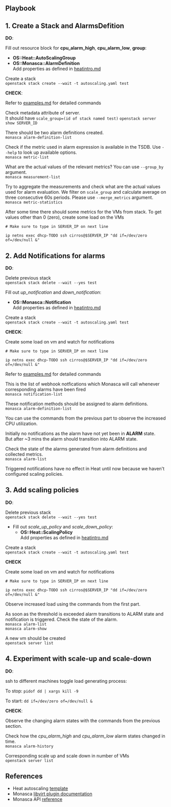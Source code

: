 Playbook
--------

## 1. Create a Stack and AlarmsDefition

**DO**:

Fill out resource block for **cpu_alarm_high**, **cpu_alarm_low**, **group**:
  - **OS::Heat::AutoScalingGroup**
  - **OS::Monasca::AlarmDefinition**  
  Add properties as defined in [heatintro.md](./heatintro.md)

Create a stack  
`openstack stack create --wait -t autoscaling.yaml test`

**CHECK**:

Refer to [examples.md](./examples.md) for detailed commands

Check metadata attribute of server.   
It should have `scale_group=(id of stack named test)`
`openstack server show SERVER_ID`

There should be two alarm definitions created.  
`monasca alarm-definition-list`

Check if the metric used in alarm expression is available in the TSDB. Use
`--help` to look up available options.   
`monasca metric-list`

What are the actual values of the relevant metrics? You can use `--group_by`
argument.  
`monasca measurement-list`

Try to aggregate the measurements and check what are the actual values used for
alarm evaluation. We filter on `scale_group` and calculate average on three
consecutive 60s periods. Please use `--merge_metrics` argument.   
`monasca metric-statistics`

After some time there should some metrics for the VMs from stack.
To get values other than 0 (zero), create some load on the VMs

```
# Make sure to type in SERVER_IP on next line

ip netns exec dhcp-TODO ssh cirros@$SERVER_IP "dd if=/dev/zero of=/dev/null &"
```

## 2. Add Notifications for alarms

**DO**:

Delete previous stack  
`openstack stack delete --wait --yes test`

Fill out  *up_notification* and *down_notification*:
  - **OS::Monasca::Notification**  
   Add properties as defined in [heatintro.md](./heatintro.md)

Create a stack  
`openstack stack create --wait -t autoscaling.yaml test`


**CHECK**:

Create some load on vm and watch for notifications
```
# Make sure to type in SERVER_IP on next line

ip netns exec dhcp-TODO ssh cirros@$SERVER_IP "dd if=/dev/zero of=/dev/null &"
```

Refer to [examples.md](./examples.md) for detailed commands


This is the list of webhook notfications which Monasca will call whenever
corresponding alarms have been fired  
`monasca notification-list`

These notification methods should be assigned to alarm definitions.  
`monasca alarm-definition-list`

You can use the commands from the previous part to observe the increased CPU
utilization.

Initially no notifications as the alarm have not yet been in **ALARM** state.  
But after ~3 mins the alarm should transition into ALARM state.  

Check the state of the alarms generated from alarm definitions and collected
metrics.   
`monasca alarm-list`

Triggered notifications have no effect in Heat until now because we haven't
configured scaling policies.

## 3. Add scaling policies

**DO**:

Delete previous stack  
`openstack stack delete --wait --yes test`

- Fill out  *scale_up_policy* and *scale_down_policy*:
  - **OS::Heat::ScalingPolicy**  
  Add properties as defined in [heatintro.md](./heatintro.md)

Create a stack  
`openstack stack create --wait -t autoscaling.yaml test`

**CHECK**

Create some load on vm and watch for notifications
```
# Make sure to type in SERVER_IP on next line

ip netns exec dhcp-TODO ssh cirros@$SERVER_IP "dd if=/dev/zero of=/dev/null &"
```

Observe increased load using the commands from the first part.

As soon as the threshold is exceeded alarm transitions to ALARM state and
notification is triggered. Check the state of the alarm.  
`monasca alarm-list`  
`monasca alarm-show`

A new vm should be created  
`openstack server list`

## 4. Experiment with scale-up and scale-down

**DO**:

ssh to different machines toggle load generating process:  

To stop:   `pidof dd | xargs kill -9`

To start:  `dd if=/dev/zero of=/dev/null &`

**CHECK**:

Observe the changing alarm states with the commands from the previous section.

Check how the *cpu_alarm_high* and *cpu_alarm_low* alarm states changed in time.  
`monasca alarm-history`

Corresponding scale up and scale down in number of VMs  
`openstack server list`

References
----------
* Heat autoscaling [template](https://github.com/openstack/heat-templates/blob/master/hot/monasca/autoscaling.yaml)
* Monasca [libvirt plugin documentation](https://github.com/openstack/monasca-agent/blob/master/docs/Libvirt.md)
* Monasca API [reference](https://github.com/openstack/monasca-api/blob/master/docs/monasca-api-spec.md)
